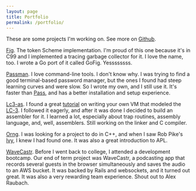 ```yaml
---
layout: page
title: Portfolio
permalink: /portfolio/
---
```


These are some projects I'm working on. See more on [Github](https://github.com/olishmollie).

<a href="https://github.com/olishmollie/fig">Fig</a>.
  The token Scheme implementation. I'm proud of this one because it's in C99 and I implemented a tracing garbage collector for it. I love the name, too. I wrote a Go port of it called GoFig. Yessssssss.

<a href="https://github.com/olishmollie/passman">Passman</a>.
  I love command-line tools. I don't know why. I was trying to find a good terminal-based password manager, but the ones I found had steep learning curves and were slow. So I wrote my own, and I still use it. It's faster than <a href="https://www.passwordstore.org">Pass</a>, and has a better installation and setup experience.

<a href="https://github.com/olishmollie/lc3-as">Lc3-as</a>.
  I found a great <a href="https://justinmeiners.github.io/lc3-vm/">tutorial</a> on writing your own VM that modeled the <a href="https://en.wikipedia.org/wiki/Little_Computer_3">LC-3</a>. I followed it eagerly, and after it was done I decided to build an assembler for it. I learned a lot, especially about trap routines, assembly language, and, well, assemblers. Still working on the linker and C compiler.

<a href="https://github.com/olishmollie/orng">Orng</a>.
  I was looking for a project to do in C++, and when I saw Rob Pike's <a href="https://github.com/robpike/ivy">Ivy</a>, I knew I had found one. It was also a great introduction to APL.

<a href="https://github.com/olishmollie/Wavecastr">WaveCastr</a>.
  Before I went back to college, I attended a development bootcamp. Our end of term project was WaveCastr, a podcasting app that records several guests in the browser simultaneously and saves the audio to an AWS bucket. It was backed by Rails and websockets, and it turned out great. It was also a very rewarding team experience. Shout out to Alex Raubach.
